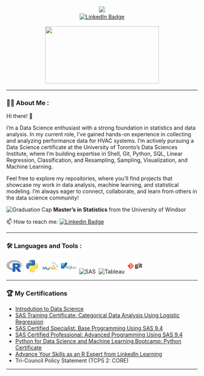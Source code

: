 <div id="header" align="center">
  <img src="https://i.giphy.com/media/v1.Y2lkPTc5MGI3NjExNHN2NnoxOHdnZDMwMjU0Mm52eWM1eXk2Z3AwaHAwaW14ZnlnamtmdCZlcD12MV9pbnRlcm5hbF9naWZfYnlfaWQmY3Q9cw/paTz7UZbPfTZFRYnnB/giphy.gif" width="100"/>
</div>

<div id="badges" align="center">
  <a href="https://www.linkedin.com/in/ranveer-kaur">
    <img src="https://img.shields.io/badge/LinkedIn-blue?style=for-the-badge&logo=linkedin&logoColor=white" alt="LinkedIn Badge"/>
  </a>
</div>
<div align="center">
  <img src="https://komarev.com/ghpvc/?username=ranvikhalar&style=flat-square&color=blue" alt=""/>
</div>

<div align="center">
  <img src="https://i.giphy.com/media/v1.Y2lkPTc5MGI3NjExenNxN3Axd2VteW42enV3MXBlZWg4bG13ZjM1eWh2ejBvZmJ3ZXN3bSZlcD12MV9pbnRlcm5hbF9naWZfYnlfaWQmY3Q9Zw/PmAjqmm4beKervYzFr/giphy.gif" width="300" height="150"/>
</div>

---

### :woman_technologist: About Me :
Hi there! 👋

I’m a Data Science enthusiast with a strong foundation in statistics and data analysis. In my current role, I’ve gained hands-on experience in collecting and analyzing performance data for HVAC systems. I’m actively pursuing a Data Science certificate at the University of Toronto’s Data Sciences Institute, where I’m building expertise in Shell, Git, Python, SQL, Linear Regression, Classification, and Resampling, Sampling, Visualization, and Machine Learning.

Feel free to explore my repositories, where you’ll find projects that showcase my work in data analysis, machine learning, and statistical modeling. I’m always eager to connect, collaborate, and learn from others in the data science community!

![Graduation Cap](https://img.icons8.com/ios/25/000000/graduation-cap.png) **Master’s in Statistics** from the University of Windsor

:mailbox: How to reach me: [![Linkedin Badge](https://img.shields.io/badge/-Ranveer%20Kaur-blue?style=flat&logo=Linkedin&logoColor=white)](https://www.linkedin.com/in/ranveer-kaur)

---

### :hammer_and_wrench: Languages and Tools :
<div>
  <img src="https://raw.githubusercontent.com/devicons/devicon/master/icons/r/r-original.svg" title="R" alt="R" width="40" height="40"/>&nbsp;
  <img src="https://raw.githubusercontent.com/devicons/devicon/master/icons/python/python-original.svg" title="Python" alt="Python" width="40" height="40"/>&nbsp;
  <img src="https://raw.githubusercontent.com/devicons/devicon/master/icons/mysql/mysql-original-wordmark.svg" title="MySQL" alt="MySQL" width="40" height="40"/>&nbsp;
  <img src="https://raw.githubusercontent.com/devicons/devicon/master/icons/sqlite/sqlite-original-wordmark.svg" title="SQLite" alt="SQLite" width="40" height="40"/>&nbsp;
  <img src="https://www.sas.com/en/news/media-gallery/all-images/sas-logo-white-reversed-new/_jcr_content/par/image_360101046.img.png/1639774080219.png" title="SAS" alt="SAS" width="40" height="40"/>&nbsp;
  <img src="https://logos-world.net/wp-content/uploads/2021/10/Tableau-Logo.png" title="Tableau" alt="Tableau" width="40" height="40"/>&nbsp;
  <img src="https://github.com/devicons/devicon/blob/master/icons/git/git-original-wordmark.svg" title="Git" **alt="Git" width="40" height="40"/>
</div>

---
### :trophy: My Certifications
- [Introdution to Data Science](https://www.credly.com/badges/19fc1bde-6eaf-470d-8272-a4e2205ef992/public_url)
- [SAS Training Certificate: Categorical Data Analysis Using Logistic Regression](https://www.credly.com/badges/fb4e5ccf-3ea4-4dea-8b61-82083276f43c/public_url)
- [SAS Certified Specialist: Base Programming Using SAS 9.4](https://www.credly.com/badges/9df9f6e0-72b2-4840-b537-f9a586d3c541?source=linked_in_profile)
- [SAS Certified Professional: Advanced Programming Using SAS 9.4](https://www.credly.com/badges/ac449bea-6f30-4cc3-9fa5-effe4ce2db1a?source=linked_in_profile)
- [Python for Data Science and Machine Learning Bootcamp: Python Certificate](https://www.udemy.com/certificate/UC-59973f34-936d-4a12-b107-621a042a41db/)
- [Advance Your Skills as an R Expert from LinkedIn Learning](https://www.linkedin.com/learning/certificates/42ce4662d63c09726d49478aca4e3cdd9388a6abfe07b729d08d357c67679a2d?trk=backfilled_certificate)
- Tri-Council Policy Statement (TCPS 2: CORE)

---






